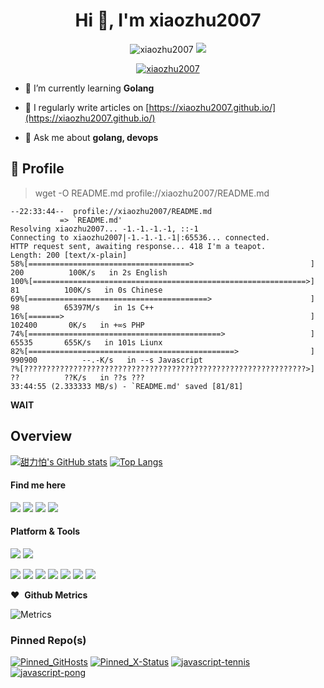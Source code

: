 <h1 align="center">Hi 👋, I'm xiaozhu2007</h1>
<p align="center"> <img src="https://gpvc.arturio.dev/xiaozhu2007" alt="xiaozhu2007" />
<a target="_blank" href=https://github.com/xiaozhu2007>
  <img src=https://img.shields.io/github/followers/xiaozhu2007?label=follow%20me&style=social />
</a></p>

<p align="center"> <a href="https://github.com/ryo-ma/github-profile-trophy"><img src="https://github-profile-trophy.vercel.app/?username=xiaozhu2007&theme=monokai&column=8&no-frame=true&no-bg=true" alt="xiaozhu2007" /></a> </p>

- 🌱 I’m currently learning **Golang**

- 📝 I regularly write articles on [https://xiaozhu2007.github.io/](https://xiaozhu2007.github.io/)

- 💬 Ask me about **golang, devops**

## 📄 Profile

> wget -O README.md profile://xiaozhu2007/README.md
```
--22:33:44--  profile://xiaozhu2007/README.md
           => `README.md'
Resolving xiaozhu2007... -1.-1.-1.-1, ::-1
Connecting to xiaozhu2007|-1.-1.-1.-1|:65536... connected.
HTTP request sent, awaiting response... 418 I'm a teapot.
Length: 200 [text/x-plain]
58%[====================================>                          ] 200          100K/s   in 2s English
100%[=============================================================>] 81          100K/s   in 0s Chinese
69%[========================================>                      ] 98          65397M/s   in 1s C++
16%[=======>                                                       ] 102400       0K/s   in +∞s PHP
74%[===========================================>                   ] 65535       655K/s   in 101s Liunx
82%[==============================================>                ] 990900          --.-K/s   in --s Javascript
?%[???????????????????????????????????????????????????????????????>] ??          ??K/s   in ??s ???
33:44:55 (2.333333 MB/s) - `README.md' saved [81/81]
```

**WAIT**

## Overview

[![甜力怕's GitHub stats](https://github-readme-stats.vercel.app/api?username=xiaozhu2007&repo=hexo&locale=cn&count_private=true)](https://xiaozhu2007.gitlab.io/)
[![Top Langs](https://github-readme-stats.vercel.app/api/top-langs/?username=xiaozhu2007&hide=html)](https://github.com/xiaozhu2007)

#### Find me here
[![](https://img.shields.io/badge/-Blog-21759B?style=flat-square&logo=vuepress&logoColor=white)](https://xiaozhu2007.github.io/)
[![](https://img.shields.io/badge/-Email-D14836?style=flat-square&logo=gmail&logoColor=white)](mailto:lz19986912007@163.com)
[![](https://img.shields.io/badge/QQ-faaf08?style=flat-square&logo=tencent-qq&logoColor=000000)](http://wpa.qq.com/msgrd?v=3&uin=3356136957&site=qq&menu=yes)
![](https://img.shields.io/badge/HackPig520-C160?style=flat-square&logo=wechat&logoColor=white)

#### Platform & Tools
[![](https://img.shields.io/badge/Windows-10-2376bc?style=flat-square&logo=windows&logoColor=ffffff)](https://www.microsoft.com/windows/get-windows-10)
[![](https://img.shields.io/badge/IDE-Visual%20Studio%20Code-blue?style=flat-square&logo=visual-studio-code&logoColor=ffffff)](https://code.visualstudio.com/)

[![](https://img.shields.io/badge/-HTML5-E34F26?style=flat-square&logo=html5&logoColor=white)](https://html.spec.whatwg.org/)
[![](https://img.shields.io/badge/-JavaScript-f7e018?style=flat-square&logo=javascript&logoColor=white)](https://www.ecma-international.org/)
[![](https://img.shields.io/badge/-TypeScript-3178c6?style=flat-square&logo=typescript&logoColor=white)](https://www.typescriptlang.org/)
[![](https://img.shields.io/badge/-Git-f05032?style=flat-square&logo=git&logoColor=white)](https://git-scm.com/)
[![](https://img.shields.io/badge/-Vue.js-4fc08d?style=flat-square&logo=vue.js&logoColor=ffffff)](https://vuejs.org/)
[![](https://img.shields.io/badge/-Node.js-43853d?style=flat-square&logo=node.js&logoColor=ffffff)](https://nodejs.org/)
[![](https://img.shields.io/badge/-Nuxt.js-00C58E?style=flat-square&logo=nuxt.js&logoColor=white)](https://nuxtjs.org/)


❤️ &nbsp;**Github Metrics**

![Metrics](https://metrics.lecoq.io/xiaozhu2007?template=classic&languages=1&repositories=1&repositories=100&repositories.batch=100&repositories.forks=false&repositories.affiliations=owner&languages.limit=8&languages.threshold=0%25&languages.colors=github&languages.sections=most-used&languages.indepth=false&languages.analysis.timeout=15&languages.categories=markup%2C%20programming&languages.recent.categories=markup%2C%20programming&languages.recent.load=300&languages.recent.days=14&repositories.featured=AGDDoS%2FAGDDoS&config.timezone=Asia%2FShanghai)

### Pinned Repo(s)

[![Pinned_GitHosts](https://github-readme-stats.vercel.app/api/pin/?username=xiaozhu2007&repo=GitHosts&show_owner=true)](https://github.com/xiaozhu2007/GitHosts)
[![Pinned_X-Status](https://github-readme-stats.vercel.app/api/pin/?username=xiaozhu2007&repo=X-Status&show_owner=true)](https://github.com/xiaozhu2007/X-Status)
[![javascript-tennis](https://github-readme-stats.vercel.app/api/pin/?username=xiaozhu2021&repo=javascript-tetris&show_owner=true)](https://github.com/xiaozhu2021/javascript-tetris)
[![javascript-pong](https://github-readme-stats.vercel.app/api/pin/?username=xiaozhu2021&repo=javascript-pong&show_owner=true)](https://github.com/xiaozhu2021/javascript-pong)
